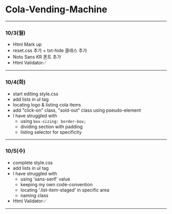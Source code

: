 # Cola-Vending-Machine
***
### 10/3(월)
* Html Mark up 
* reset.css 추가 + txt-hide 클래스 추가
* Noto Sans KR 폰트 추가
* Html Validator✅
***
### 10/4(화)
* start editing style.css
* add lists in ul tag
* locating logo & listing cola items
* add "click-on" class, "sold-out" class using pseudo-element
* I have struggled with
    + using `box-sizing: border-box;`
    + dividing section with padding
    + listing selector for specificity
***
### 10/5(수)
* complete style.css
* add lists in ul tag
* I have struggled with
    + using 'sans-serif' value
    + keeping my own code-convention
    + locating '.list-item-staged' in specific area
    + naming class
* Html Validator✅
***